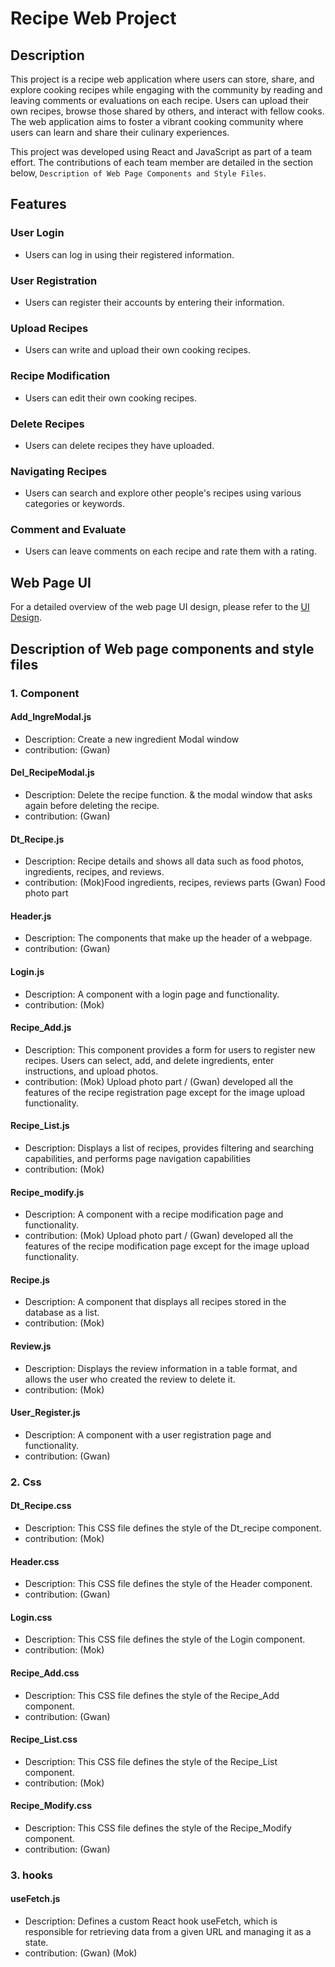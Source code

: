 # Recipe Web Project

## Description
This project is a recipe web application where users can store, share, and explore cooking recipes while engaging with the community by reading and leaving comments or evaluations on each recipe. Users can upload their own recipes, browse those shared by others, and interact with fellow cooks. The web application aims to foster a vibrant cooking community where users can learn and share their culinary experiences.

This project was developed using React and JavaScript as part of a team effort. The contributions of each team member are detailed in the section below, `Description of Web Page Components and Style Files`.


## Features

### User Login
- Users can log in using their registered information.
### User Registration
- Users can register their accounts by entering their information.
### Upload Recipes
- Users can write and upload their own cooking recipes.
### Recipe Modification
- Users can edit their own cooking recipes.
### Delete Recipes
- Users can delete recipes they have uploaded.
### Navigating Recipes
- Users can search and explore other people's recipes using various categories or keywords.
### Comment and Evaluate
- Users can leave comments on each recipe and rate them with a rating.

## Web Page UI
For a detailed overview of the web page UI design, please refer to the [UI Design](./docs/web_recipe_UI.pptx).

## Description of Web page components and style files
### 1. Component
#### Add_IngreModal.js
- Description: Create a new ingredient Modal window
- contribution: (Gwan)
#### Del_RecipeModal.js
- Description: Delete the recipe function. & the modal window that asks again before deleting the recipe.
- contribution: (Gwan)
#### Dt_Recipe.js
- Description: Recipe details and shows all data such as food photos, ingredients, recipes, and reviews.
- contribution: (Mok)Food ingredients, recipes, reviews parts (Gwan) Food photo part
#### Header.js
- Description: The components that make up the header of a webpage.
- contribution: (Gwan)
#### Login.js
- Description: A component with a login page and functionality.
- contribution: (Mok)
#### Recipe_Add.js
- Description: This component provides a form for users to register new recipes. Users can select, add, and delete ingredients, enter instructions, and upload photos.
- contribution: (Mok) Upload photo part / (Gwan) developed all the features of the recipe registration page except for the image upload functionality.
#### Recipe_List.js
- Description: Displays a list of recipes, provides filtering and searching capabilities, and performs page navigation capabilities
- contribution: (Mok)
#### Recipe_modify.js
- Description: A component with a recipe modification page and functionality.
- contribution: (Mok) Upload photo part / (Gwan) developed all the features of the recipe modification page except for the image upload functionality.
#### Recipe.js
- Description: A component that displays all recipes stored in the database as a list.
- contribution: (Mok)
#### Review.js
- Description: Displays the review information in a table format, and allows the user who created the review to delete it.
- contribution: (Mok)
#### User_Register.js
- Description: A component with a user registration page and functionality.
- contribution: (Gwan)

### 2. Css
#### Dt_Recipe.css
- Description: This CSS file defines the style of the Dt_recipe component.
- contribution: (Mok)
#### Header.css
- Description: This CSS file defines the style of the Header component.
- contribution: (Gwan)
#### Login.css
- Description: This CSS file defines the style of the Login component.
- contribution: (Mok)
#### Recipe_Add.css
- Description: This CSS file defines the style of the Recipe_Add component.
- contribution: (Gwan)
#### Recipe_List.css
- Description: This CSS file defines the style of the Recipe_List component.
- contribution: (Mok)
#### Recipe_Modify.css
- Description: This CSS file defines the style of the Recipe_Modify component.
- contribution: (Gwan)

### 3. hooks
#### useFetch.js
- Description: Defines a custom React hook useFetch, which is responsible for retrieving data from a given URL and managing it as a state.
- contribution: (Gwan) (Mok)
